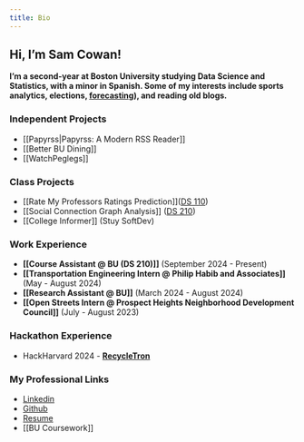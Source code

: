 ```yaml
---
title: Bio
---
```


## Hi, I’m Sam Cowan!

**I’m a second-year at Boston University studying Data Science and Statistics, with a minor in Spanish. Some of my interests include sports analytics, elections, [forecasting](https://en.wikipedia.org/wiki/Superforecasting:_The_Art_and_Science_of_Prediction)), and reading old blogs.**


### Independent Projects
- [[Papyrss|Papyrss: A Modern RSS Reader]]
- [[Better BU Dining]]
- [[WatchPeglegs]]
### Class Projects
- [[Rate My Professors Ratings Prediction]]([DS 110](https://www.bu.edu/academics/cds/courses/cds-ds-110/))
- [[Social Connection Graph Analysis]] ([DS 210](https://www.bu.edu/academics/cds/courses/cds-ds-210/))
- [[College Informer]] (Stuy SoftDev)

### Work Experience
- **[[Course Assistant @ BU (DS 210)]]** (September 2024 - Present)
- **[[Transportation Engineering Intern @ Philip Habib and Associates]]** (May - August 2024)
- **[[Research Assistant @ BU]]** (March 2024 - August 2024)
- **[[Open Streets Intern @ Prospect Heights Neighborhood Development Council]]** (July - August 2023)

### Hackathon Experience
- HackHarvard 2024 - **[RecycleTron](https://github.com/samc5/Recycletron)**



### My Professional Links
- [Linkedin](https://www.linkedin.com/in/sam-t-cowan/)
- [Github](https://github.com/samc5)
- [Resume](http://about.samcowan.net/resume.pdf)
- [[BU Coursework]]
